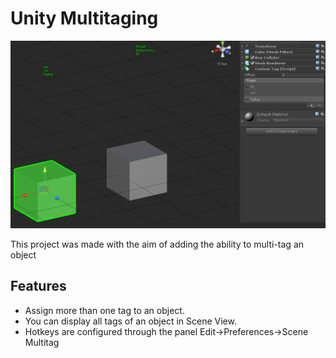 # Unity Multitaging

<img src="https://github.com/babaukos/screenshots/blob/main/Multitag.png" width="550" height="300">

This project was made with the aim of adding the ability to multi-tag an object

## Features
  - Assign more than one tag to an object.
  - You can display all tags of an object in Scene View.
  - Hotkeys are configured through the panel Edit->Preferences->Scene Multitag
